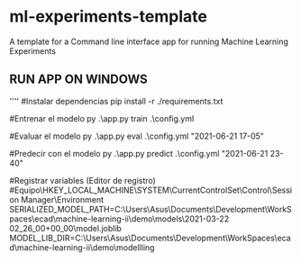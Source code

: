 # ml-experiments-template
A template for a Command line interface app for running Machine Learning Experiments

## RUN APP ON WINDOWS
''''
#Instalar dependencias
pip install -r ./requirements.txt

#Entrenar el modelo
py .\app.py train .\config.yml

#Evaluar el modelo
py .\app.py eval .\config.yml "2021-06-21 17-05"

#Predecir con el modelo
py .\app.py predict .\config.yml "2021-06-21 23-40"

#Registrar variables (Editor de registro)
#Equipo\HKEY_LOCAL_MACHINE\SYSTEM\CurrentControlSet\Control\Session Manager\Environment
SERIALIZED_MODEL_PATH=C:\Users\Asus\Documents\Development\WorkSpaces\ecad\machine-learning-ii\demo\models\2021-03-22 02_26_00+00_00\model.joblib
MODEL_LIB_DIR=C:\Users\Asus\Documents\Development\WorkSpaces\ecad\machine-learning-ii\demo\modellling

